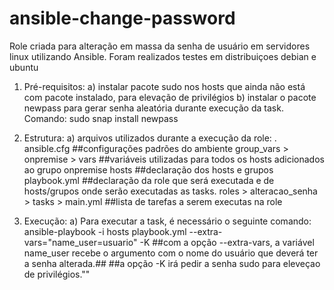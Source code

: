 # ansible-change-password
Role criada para alteração em massa da senha de usuário em servidores linux utilizando Ansible. Foram realizados testes em distribuiçoes debian e ubuntu

1. Pré-requisitos: 
  a) instalar pacote sudo nos hosts que ainda não está com pacote instalado, para elevação de privilégios
  b) instalar o pacote newpass para gerar senha aleatória durante execução da task. Comando: sudo snap install newpass

2. Estrutura:
  a) arquivos utilizados durante a execução da role:
.
ansible.cfg ##configurações padrões do ambiente
group_vars > onpremise > vars ##variáveis utilizadas para todos os hosts adicionados ao grupo onpremise
hosts ##declaração dos hosts e grupos
playbook.yml ##declaração da role que será executada e de hosts/grupos onde serão executadas as tasks.
roles > alteracao_senha > tasks > main.yml ##lista de tarefas a serem executas na role

3. Execução: 
  a) Para executar a task, é necessário o seguinte comando: ansible-playbook -i hosts playbook.yml --extra-vars="name_user=usuario" -K
  ##com a opção --extra-vars, a variável name_user recebe o argumento com o nome do usuário que deverá ter a senha alterada.##
  ##a opção -K irá pedir a senha sudo para eleveçao de privilégios.""
